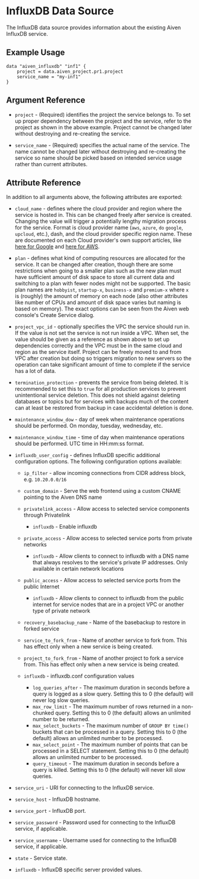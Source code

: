 # InfluxDB Data Source

The InfluxDB data source provides information about the existing Aiven InfluxDB service.

## Example Usage

```hcl
data "aiven_influxdb" "inf1" {
    project = data.aiven_project.pr1.project
    service_name = "my-inf1"
}
```

## Argument Reference

* `project` - (Required) identifies the project the service belongs to. To set up proper dependency
between the project and the service, refer to the project as shown in the above example.
Project cannot be changed later without destroying and re-creating the service.

* `service_name` - (Required) specifies the actual name of the service. The name cannot be changed
later without destroying and re-creating the service so name should be picked based on
intended service usage rather than current attributes.

## Attribute Reference

In addition to all arguments above, the following attributes are exported:

* `cloud_name` - defines where the cloud provider and region where the service is hosted
in. This can be changed freely after service is created. Changing the value will trigger
a potentially lengthy migration process for the service. Format is cloud provider name
(`aws`, `azure`, `do` `google`, `upcloud`, etc.), dash, and the cloud provider
specific region name. These are documented on each Cloud provider's own support articles,
like [here for Google](https://cloud.google.com/compute/docs/regions-zones/) and
[here for AWS](https://docs.aws.amazon.com/AmazonRDS/latest/UserGuide/Concepts.RegionsAndAvailabilityZones.html).

* `plan` - defines what kind of computing resources are allocated for the service. It can
be changed after creation, though there are some restrictions when going to a smaller
plan such as the new plan must have sufficient amount of disk space to store all current
data and switching to a plan with fewer nodes might not be supported. The basic plan
names are `hobbyist`, `startup-x`, `business-x` and `premium-x` where `x` is
(roughly) the amount of memory on each node (also other attributes like number of CPUs
and amount of disk space varies but naming is based on memory). The exact options can be
seen from the Aiven web console's Create Service dialog.

* `project_vpc_id` - optionally specifies the VPC the service should run in. If the value
is not set the service is not run inside a VPC. When set, the value should be given as a
reference as shown above to set up dependencies correctly and the VPC must be in the same
cloud and region as the service itself. Project can be freely moved to and from VPC after
creation but doing so triggers migration to new servers so the operation can take
significant amount of time to complete if the service has a lot of data.

* `termination_protection` - prevents the service from being deleted. It is recommended to
set this to `true` for all production services to prevent unintentional service
deletion. This does not shield against deleting databases or topics but for services
with backups much of the content can at least be restored from backup in case accidental
deletion is done.

* `maintenance_window_dow` - day of week when maintenance operations should be performed. 
On monday, tuesday, wednesday, etc.

* `maintenance_window_time` - time of day when maintenance operations should be performed. 
UTC time in HH:mm:ss format.

* `influxdb_user_config` - defines InfluxDB specific additional configuration options. The following 
configuration options available:
    * `ip_filter` - allow incoming connections from CIDR address block, e.g. `10.20.0.0/16`
    * `custom_domain` - Serve the web frontend using a custom CNAME pointing to the Aiven DNS name

    * `privatelink_access` - Allow access to selected service components through Privatelink
        * `influxdb` - Enable influxdb

    * `private_access` - Allow access to selected service ports from private networks
        * `influxdb` - Allow clients to connect to influxdb with a DNS name that always resolves 
        to the service's private IP addresses. Only available in certain network locations
        
    * `public_access` - Allow access to selected service ports from the public Internet
        * `influxdb` - Allow clients to connect to influxdb from the public internet for 
        service nodes that are in a project VPC or another type of private network 
    
    * `recovery_basebackup_name` - Name of the basebackup to restore in forked service
    * `service_to_fork_from` - Name of another service to fork from. This has effect 
    only when a new service is being created.
    * `project_to_fork_from` - Name of another project to fork a service from. This has
    effect only when a new service is being created.
    
    * `influxdb` - influxdb.conf configuration values
        * `log_queries_after` - The maximum duration in seconds before a query is 
        logged as a slow query. Setting this to 0 (the default) will never log slow queries.
        * `max_row_limit` - The maximum number of rows returned in a non-chunked query. 
        Setting this to 0 (the default) allows an unlimited number to be returned.
        * `max_select_buckets` - The maximum number of `GROUP BY time()` buckets that 
        can be processed in a query. Setting this to 0 (the default) allows an unlimited number to 
        be processed.
        * `max_select_point` - The maximum number of points that can be processed in a 
        SELECT statement. Setting this to 0 (the default) allows an unlimited number to be processed.
        * `query_timeout` - The maximum duration in seconds before a query is killed. 
        Setting this to 0 (the default) will never kill slow queries.
 
* `service_uri` - URI for connecting to the InfluxDB service.

* `service_host` - InfluxDB hostname.

* `service_port` - InfluxDB port.

* `service_password` - Password used for connecting to the InfluxDB service, if applicable.

* `service_username` - Username used for connecting to the InfluxDB service, if applicable.

* `state` - Service state.

* `influxdb` - InfluxDB specific server provided values.